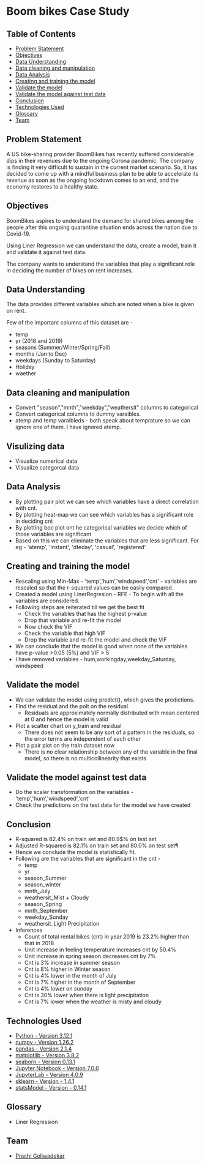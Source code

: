# Boom bikes Case Study

## Table of Contents
* [Problem Statement](#problem-statement)
* [Objectives](#objectives)
* [Data Understanding](#data-understanding)
* [Data cleaning and manipulation](#data-cleaning-and-manipulation)
* [Data Analysis](#data-analysis)
* [Creating and training the model](#Creating-and-training-the-model)
* [Validate the model](#Validate-the-model)
* [Validate the model against test data](#Validate-the-model-against-test-data)
* [Conclusion](#Conclusion)
* [Technologies Used](#technologies-used)
* [Glossary](#glossary)
* [Team](#team)

## Problem Statement

A US bike-sharing provider BoomBikes has recently suffered considerable dips in their revenues due to the ongoing Corona pandemic. The company is finding it very difficult to sustain in the current market scenario. So, it has decided to come up with a mindful business plan to be able to accelerate its revenue as soon as the ongoing lockdown comes to an end, and the economy restores to a healthy state. 

## Objectives

BoomBikes aspires to understand the demand for shared bikes among the people after this ongoing quarantine situation ends across the nation due to Covid-19. 

Using Liner Regression we can understand the data, create a model, train it and validate it against test data.

The company wants to understand the variables that play a significant role in deciding the number of bikes on rent increases.

## Data Understanding

The data provides different variables which are noted when a bike is given on rent.

Few of the important columns of this dataset are - 
- temp
- yr (2018 and 2019)
- seasons (Summer/Winter/Spring/Fall)
- months (Jan to Dec)
- weekdays (Sunday to Saturday)
- Holiday	
- waether

## Data cleaning and manipulation
- Convert "season","mnth","weekday","weathersit" columns to categorical
- Convert categorical columns to dummy varaibles.
- atemp and temp varaibleds - both speak about temprature so we can ignore one of them. I have ignored atemp.

## Visulizing data
- Visualize numerical data
- Visualize categorcal data

## Data Analysis
- By plotting pair plot we can see which variables have a direct correlation with cnt.
- By plotting heat-map we can see which variables has a significant role in deciding cnt
- By plotting boc plot ont he categorical variables we decide which of those variables are significant
- Based on this we can eliminate the variables that are less significant. For eg - 'atemp', 'instant', 'dteday', 'casual', 'registered'

## Creating and training the model
- Rescaling using Min-Max - 'temp','hum','windspeed','cnt' - variables are rescaled so that the r-squared values can be easily compared.
- Created a model using LinerRegresion - RFE - To begin with all the variables are considered.
- Following steps are reiterated till we get the best fit
    -  Check the variables that has the highest p-value
    -  Drop that variable and re-fit the model
    -  Now check the VIF
    -  Check the variable that high VIF
    -  Drop the variable and re-fit the model and check the VIF
-  We can conclude that the model is good when none of the variables have p-value >0.05 (5%) and VIF > 5
-  I have removed variables - hum,workingday,weekday_Saturday, windspeed

## Validate the model
- We can validate the model using predict(), which gives the predictions.
- Find the residual and the polt on the residual
    - Residuals are approximately normally distributed with mean centered at 0 and hence the model is valid
- Plot a scatter chart on y_train and residual
    - There does not seem to be any sort of a pattern in the residuals, so the error terms are independent of each other
- Plot a pair plot on the train dataset now
    - There is no clear relationship between any of the variable in the final model, so there is no multicollinearity that exists
 
## Validate the model against test data
- Do the scaler transformation on the variables -  'temp','hum','windspeed','cnt'
- Check the predictions on the test data for the model we have created

## Conclusion
- R-squared is 82.4% on train set and 80.9$% on test set
- Adjusted R-squared is 82.1% on train set and 80.0% on test set¶
- Hence we conclude the model is statistically fit.
- Following are the variables that are significant in the cnt -
    - temp
    - yr
    - season_Summer
    - season_winter
    - mnth_July
    - weathersit_Mist + Cloudy
    - season_Spring
    - mnth_September
    - weekday_Sunday
    - weathersit_Light Precipitation 
- Inferences
    - Count of total rental bikes (cnt) in year 2019 is 23.2% higher than that in 2018
    - Unit increase in feeling temperature increases cnt by 50.4%
    - Unit increase in spring season decreases cnt by 7%
    - Cnt is 3% increase in summer season
    - Cnt is 8% higher in Winter season
    - Cnt is 4% lower in the month of July
    - Cnt is 7% higher in the month of September
    - Cnt is 4% lower on sunday
    - Cnt is 30% lower when there is light precipitation
    - Cnt is 7% lower when the weather is misty and cloudy

## Technologies Used
- [Python - Version 3.12.1](https://www.python.org/downloads/release/python-3121/)
- [numpy - Version 1.26.2](https://github.com/numpy)
- [pandas - Version 2.1.4](https://github.com/pandas-dev/pandas)
- [matplotlib - Version 3.8.2](https://github.com/matplotlib)
- [seaborn - Version 0.13.1](https://github.com/seaborn)
- [Jupyter Notebook - Version 7.0.6]()
- [JupyterLab - Version 4.0.9]()
- [sklearn - Version - 1.4.1](https://scikit-learn.org/stable/)
- [statsModel - Version - 0.14.1](https://www.statsmodels.org/stable/index.html) 

## Glossary
- Liner Regression

## Team
* [Prachi Goliwadekar](https://www.linkedin.com/in/prachi-goliwadekar-88321822/)
